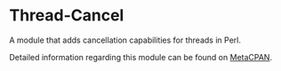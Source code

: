 # Thread-Cancel
A module that adds cancellation capabilities for threads in Perl.

Detailed information regarding this module can be found on [MetaCPAN](https://metacpan.org/pod/Thread::Cancel).

